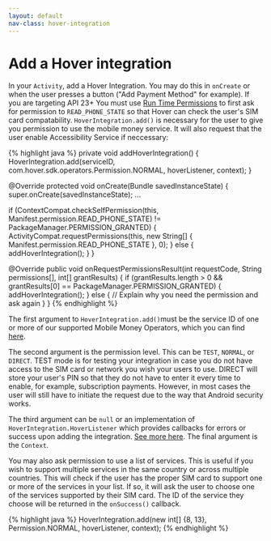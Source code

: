 ```yaml
---
layout: default
nav-class: hover-integration
---
```


# Add a Hover integration

In your `Activity`, add a Hover Integration. You may do this in `onCreate` or when the user presses a button ("Add Payment Method" for example). If you are targeting API 23+ You must use [Run Time Permissions](https://developer.android.com/training/permissions/requesting.html) to first ask for permission to `READ_PHONE_STATE` so that Hover can check the user's SIM card compatability. `HoverIntegration.add()` is necessary for the user to give you permission to use the mobile money service. It will also request that the user enable Accessibility Service if neccessary:

{% highlight java %}
private void addHoverIntegration() { 
	HoverIntegration.add(serviceID, com.hover.sdk.operators.Permission.NORMAL, hoverListener, context);
}

@Override
protected void onCreate(Bundle savedInstanceState) {
  super.onCreate(savedInstanceState);
  ...
  
  if (ContextCompat.checkSelfPermission(this, Manifest.permission.READ_PHONE_STATE) != PackageManager.PERMISSION_GRANTED) {
    ActivityCompat.requestPermissions(this, new String[] { Manifest.permission.READ_PHONE_STATE }, 0);
  } else {
    addHoverIntegration();
  }
}

@Override
public void onRequestPermissionsResult(int requestCode, String permissions[], int[] grantResults) {
  if (grantResults.length > 0 && grantResults[0] == PackageManager.PERMISSION_GRANTED) {
        addHoverIntegration();
  } else {
        // Explain why you need the permission and ask again
      }
}
{% endhighlight %}

The first argument to `HoverIntegration.add()`must be the service ID of one or more of our supported Mobile Money Operators, which you can find [here](https://www.usehover.com/countries/).

The second argument is the permission level. This can be `TEST`, `NORMAL`, or `DIRECT`. TEST mode is for testing your integration in case you do not have access to the SIM card or network you wish your users to use. DIRECT will store your user's PIN so that they do not have to enter it every time to enable, for example, subscription payments. However, in most cases the user will still have to initiate the request due to the way that Android security works.

The third argument can be `null` or an implementation of `HoverIntegration.HoverListener` which provides callbacks for errors or success upon adding the integration. [See more here](http://docs.usehover.com/#hoverintegrationhoverlistener-interface). The final argument is the `Context`.

You may also ask permission to use a list of services. This is useful if you wish to support multiple services in the same country or across multiple countries. This will check if the user has the proper SIM card to support one or more of the services in your list. If so, it will ask the user to choose one of the services supported by their SIM card. The ID of the service they choose will be returned in the `onSuccess()` callback.

{% highlight java %}
HoverIntegration.add(new int[] {8, 13}, Permission.NORMAL, hoverListener, context);
{% endhighlight %}
